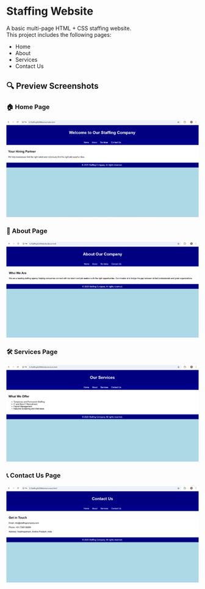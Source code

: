 # Staffing Website

A basic multi-page HTML + CSS staffing website.  
This project includes the following pages:
- Home
- About
- Services
- Contact Us

## 🔍 Preview Screenshots

### 🏠 Home Page
![Home](screenshot-home.png)

### 📖 About Page
![About](screenshot-about.png)

### 🛠️ Services Page
![Services](screenshot-services.png)

### 📞 Contact Us Page
![Contact](screenshot-contact.png)
